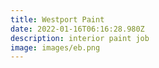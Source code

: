 ```yaml
---
title: Westport Paint
date: 2022-01-16T06:16:28.980Z
description: interior paint job
image: images/eb.png
---
```

